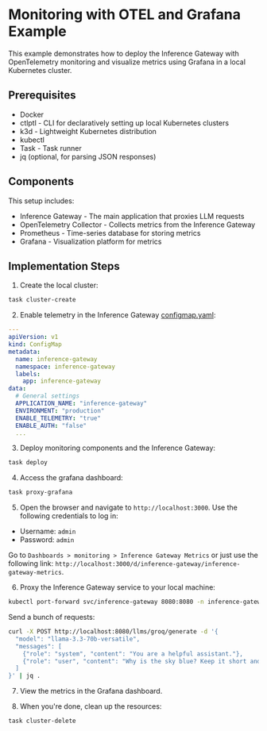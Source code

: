 # Monitoring with OTEL and Grafana Example

This example demonstrates how to deploy the Inference Gateway with OpenTelemetry monitoring and visualize metrics using Grafana in a local Kubernetes cluster.

## Prerequisites

- Docker
- ctlptl - CLI for declaratively setting up local Kubernetes clusters
- k3d - Lightweight Kubernetes distribution
- kubectl
- Task - Task runner
- jq (optional, for parsing JSON responses)

## Components

This setup includes:

- Inference Gateway - The main application that proxies LLM requests
- OpenTelemetry Collector - Collects metrics from the Inference Gateway
- Prometheus - Time-series database for storing metrics
- Grafana - Visualization platform for metrics

## Implementation Steps

1. Create the local cluster:

```bash
task cluster-create
```

2. Enable telemetry in the Inference Gateway [configmap.yaml](inference-gateway/configmap.yaml):

```yaml
---
apiVersion: v1
kind: ConfigMap
metadata:
  name: inference-gateway
  namespace: inference-gateway
  labels:
    app: inference-gateway
data:
  # General settings
  APPLICATION_NAME: "inference-gateway"
  ENVIRONMENT: "production"
  ENABLE_TELEMETRY: "true"
  ENABLE_AUTH: "false"
  ...
```

3. Deploy monitoring components and the Inference Gateway:

```bash
task deploy
```

4. Access the grafana dashboard:

```bash
task proxy-grafana
```

5. Open the browser and navigate to `http://localhost:3000`. Use the following credentials to log in:

- Username: `admin`
- Password: `admin`

Go to `Dashboards > monitoring > Inference Gateway Metrics` or just use the following link: `http://localhost:3000/d/inference-gateway/inference-gateway-metrics`.

6. Proxy the Inference Gateway service to your local machine:

```bash
kubectl port-forward svc/inference-gateway 8080:8080 -n inference-gateway
```

Send a bunch of requests:

```bash
curl -X POST http://localhost:8080/llms/groq/generate -d '{
  "model": "llama-3.3-70b-versatile",
  "messages": [
    {"role": "system", "content": "You are a helpful assistant."},
    {"role": "user", "content": "Why is the sky blue? Keep it short and concise."}
  ]
}' | jq .
```

7. View the metrics in the Grafana dashboard.

8. When you're done, clean up the resources:

```bash
task cluster-delete
```
